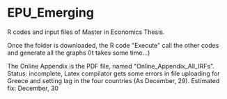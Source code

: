 # EPU_Emerging
R codes and input files of Master in Economics Thesis.

Once the folder is downloaded, the R code "Execute" call the other codes and generate all the graphs (It takes some time...)

The Online Appendix is the PDF file, named "Online_Appendix_All_IRFs". Status: incomplete, Latex compilator gets some errors in file uploading for Greece and setting lag in the four countries (As December, 29). Estimated fix: December, 30
